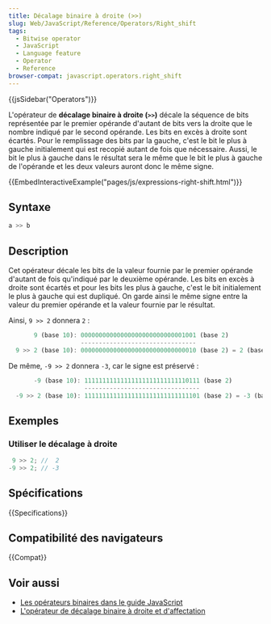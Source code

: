 ```yaml
---
title: Décalage binaire à droite (>>)
slug: Web/JavaScript/Reference/Operators/Right_shift
tags:
  - Bitwise operator
  - JavaScript
  - Language feature
  - Operator
  - Reference
browser-compat: javascript.operators.right_shift
---
```


{{jsSidebar("Operators")}}

L'opérateur de **décalage binaire à droite (`>>`)** décale la séquence de bits représentée par le premier opérande d'autant de bits vers la droite que le nombre indiqué par le second opérande. Les bits en excès à droite sont écartés. Pour le remplissage des bits par la gauche, c'est le bit le plus à gauche initialement qui est recopié autant de fois que nécessaire. Aussi, le bit le plus à gauche dans le résultat sera le même que le bit le plus à gauche de l'opérande et les deux valeurs auront donc le même signe.

{{EmbedInteractiveExample("pages/js/expressions-right-shift.html")}}

## Syntaxe

```js
a >> b
```

## Description

Cet opérateur décale les bits de la valeur fournie par le premier opérande d'autant de fois qu'indiqué par le deuxième opérande. Les bits en excès à droite sont écartés et pour les bits les plus à gauche, c'est le bit initialement le plus à gauche qui est dupliqué. On garde ainsi le même signe entre la valeur du premier opérande et la valeur fournie par le résultat.

Ainsi, `9 >> 2` donnera `2` :

```js
       9 (base 10): 00000000000000000000000000001001 (base 2)
                    --------------------------------
  9 >> 2 (base 10): 00000000000000000000000000000010 (base 2) = 2 (base 10)
```

De même, `-9 >> 2` donnera `-3`, car le signe est préservé :

```js
       -9 (base 10): 11111111111111111111111111110111 (base 2)
                     --------------------------------
  -9 >> 2 (base 10): 11111111111111111111111111111101 (base 2) = -3 (base 10)
```

## Exemples

### Utiliser le décalage à droite

```js
 9 >> 2; //  2
-9 >> 2; // -3
```

## Spécifications

{{Specifications}}

## Compatibilité des navigateurs

{{Compat}}

## Voir aussi

- [Les opérateurs binaires dans le guide JavaScript](/fr/docs/Web/JavaScript/Guide/Expressions_and_Operators#bitwise)
- [L'opérateur de décalage binaire à droite et d'affectation](/fr/docs/Web/JavaScript/Reference/Operators/Right_shift_assignment)
